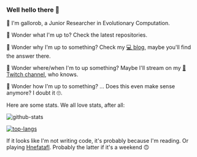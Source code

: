 ### Well hello there 👋

🐓 I'm gallorob, a Junior Researcher in Evolutionary Computation.

🤔 Wonder what I'm up to? Check the latest repositories.

🤔 Wonder why I'm up to something? Check my [💻 blog](https://gallorob.github.io), maybe you'll find the answer there.

🤔 Wonder where/when I'm to up something? Maybe I'll stream on my [🎥 Twitch channel](https://www.twitch.tv/legalleau), who knows.

🤔 Wonder how I'm up to something? ... Does this even make sense anymore? I doubt it 🙄.

Here are some stats. We all love stats, after all:

![github-stats](https://github-readme-stats.vercel.app/api?username=gallorob&custom_title=Stats&show_icons=true&theme=default&include_all_commits=true&count_private=true&hide_border=true)

[![top-langs](https://github-readme-stats.vercel.app/api/top-langs/?username=gallorob&layout=compact&hide_border=true)](https://github.com/anuraghazra/github-readme-stats)

If it looks like I'm not writing code, it's probably because I'm reading. Or playing [Hnefatafl](https://store.steampowered.com/app/1249510/Hnefatafl/). Probably the latter if it's a weekend 🙃
